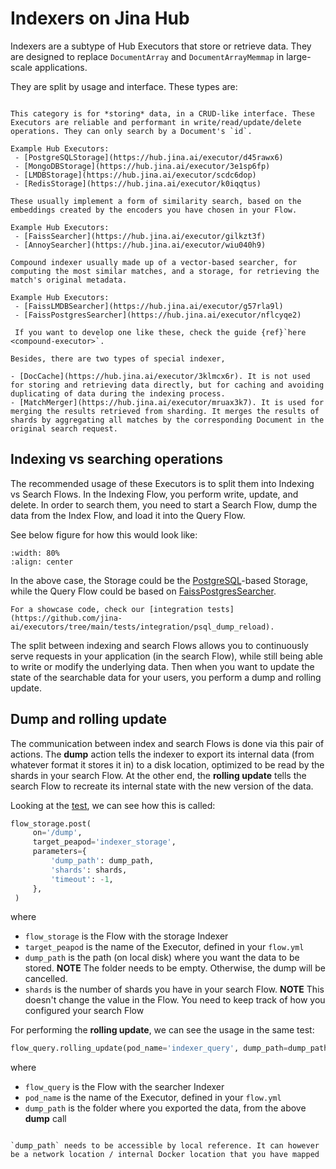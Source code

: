 # Indexers on Jina Hub

Indexers are a subtype of Hub Executors that store or retrieve data. They are designed to replace `DocumentArray` and `DocumentArrayMemmap` in large-scale applications.

They are split by usage and interface. These types are:

```{tab} Storage

This category is for *storing* data, in a CRUD-like interface. These Executors are reliable and performant in write/read/update/delete operations. They can only search by a Document's `id`.

Example Hub Executors:
 - [PostgreSQLStorage](https://hub.jina.ai/executor/d45rawx6)
 - [MongoDBStorage](https://hub.jina.ai/executor/3e1sp6fp)
 - [LMDBStorage](https://hub.jina.ai/executor/scdc6dop)
 - [RedisStorage](https://hub.jina.ai/executor/k0iqqtus)
```
```{tab} Vector Searcher
These usually implement a form of similarity search, based on the embeddings created by the encoders you have chosen in your Flow.

Example Hub Executors:
 - [FaissSearcher](https://hub.jina.ai/executor/gilkzt3f)
 - [AnnoySearcher](https://hub.jina.ai/executor/wiu040h9) 
```
```{tab} Compound Indexer
Compound indexer usually made up of a vector-based searcher, for computing the most similar matches, and a storage, for retrieving the match's original metadata.

Example Hub Executors:
 - [FaissLMDBSearcher](https://hub.jina.ai/executor/g57rla9l)
 - [FaissPostgresSearcher](https://hub.jina.ai/executor/nflcyqe2)
 
 If you want to develop one like these, check the guide {ref}`here <compound-executor>`.
```

```{tip}
Besides, there are two types of special indexer,

- [DocCache](https://hub.jina.ai/executor/3klmcx6r). It is not used for storing and retrieving data directly, but for caching and avoiding duplicating of data during the indexing process.
- [MatchMerger](https://hub.jina.ai/executor/mruax3k7). It is used for merging the results retrieved from sharding. It merges the results of shards by aggregating all matches by the corresponding Document in the original search request. 

```

## Indexing vs searching operations

The recommended usage of these Executors is to split them into Indexing vs Search Flows.
In the Indexing Flow, you perform write, update, and delete. 
In order to search them, you need to start a Search Flow, dump the data from the Index Flow, and load it into the Query Flow.

See below figure for how this would look like:

```{figure} ../../../.github/images/replicas.png
:width: 80%
:align: center
```

In the above case, the Storage could be the [PostgreSQL](https://hub.jina.ai/executor/d45rawx6)-based Storage, while the Query Flow could be based on [FaissPostgresSearcher](https://hub.jina.ai/executor/nflcyqe2).

```{tip}
For a showcase code, check our [integration tests](https://github.com/jina-ai/executors/tree/main/tests/integration/psql_dump_reload).
```

The split between indexing and search Flows allows you to continuously serve requests in your application (in the search Flow), while still being able to write or modify the underlying data. Then when you want to update the state of the searchable data for your users, you perform a dump and rolling update.

## Dump and rolling update

The communication between index and search Flows is done via this pair of actions.
The **dump** action tells the indexer to export its internal data (from whatever format it stores it in) to a disk location, optimized to be read by the shards in your search Flow.
At the other end, the **rolling update** tells the search Flow to recreate its internal state with the new version of the data.

Looking at the [test](https://github.com/jina-ai/executors/tree/main/tests/integration/psql_dump_reload/test_dump_psql.py), we can see how this is called:

```python
flow_storage.post(
     on='/dump',
     target_peapod='indexer_storage',
     parameters={
         'dump_path': dump_path,
         'shards': shards,
         'timeout': -1,
     },
 )
```

where

- `flow_storage` is the Flow with the storage Indexer
- `target_peapod` is the name of the Executor, defined in your `flow.yml`
- `dump_path` is the path (on local disk) where you want the data to be stored. **NOTE** The folder needs to be empty. Otherwise, the dump will be cancelled. 
- `shards` is the number of shards you have in your search Flow. **NOTE** This doesn't change the value in the Flow. You need to keep track of how you configured your search Flow

For performing the **rolling update**, we can see the usage in the same test:

```python
flow_query.rolling_update(pod_name='indexer_query', dump_path=dump_path)
```

where

- `flow_query` is the Flow with the searcher Indexer
- `pod_name` is the name of the Executor, defined in your `flow.yml`
- `dump_path` is the folder where you exported the data, from the above **dump** call

```{note}

`dump_path` needs to be accessible by local reference. It can however be a network location / internal Docker location that you have mapped 

```